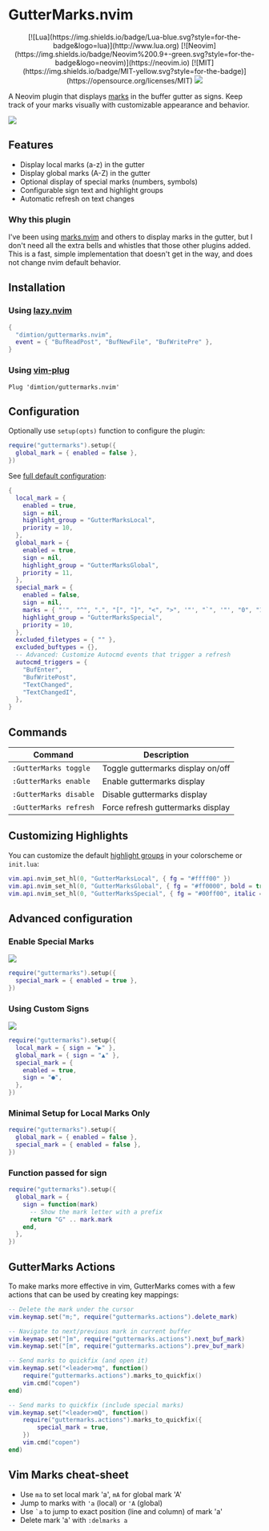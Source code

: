# GutterMarks.nvim

<div align="center">
    [![Lua](https://img.shields.io/badge/Lua-blue.svg?style=for-the-badge&logo=lua)](http://www.lua.org)
    [![Neovim](https://img.shields.io/badge/Neovim%200.9+-green.svg?style=for-the-badge&logo=neovim)](https://neovim.io)
    [![MIT](https://img.shields.io/badge/MIT-yellow.svg?style=for-the-badge)](https://opensource.org/licenses/MIT)
    <a href="https://dotfyle.com/plugins/dimtion/guttermarks.nvim">
    <img src="https://dotfyle.com/plugins/dimtion/guttermarks.nvim/shield?style=for-the-badge" />
  </a>
</div>

A Neovim plugin that displays
[marks](https://neovim.io/doc/user/motion.html#_7.-marks) in the buffer gutter
as signs. Keep track of your marks visually with customizable appearance and
behavior.

![](.github/img/screenshot_01.png)

## Features

- Display local marks (a-z) in the gutter
- Display global marks (A-Z) in the gutter
- Optional display of special marks (numbers, symbols)
- Configurable sign text and highlight groups
- Automatic refresh on text changes

### Why this plugin

I've been using [marks.nvim](https://github.com/chentoast/marks.nvim) and others
to display marks in the gutter, but I don't need all the extra bells and
whistles that those other plugins added. This is a fast, simple implementation
that doesn't get in the way, and does not change nvim default behavior.

## Installation

### Using [lazy.nvim](https://github.com/folke/lazy.nvim)

```lua
{
  "dimtion/guttermarks.nvim",
  event = { "BufReadPost", "BufNewFile", "BufWritePre" },
}
```

### Using [vim-plug](https://github.com/junegunn/vim-plug)

```vim
Plug 'dimtion/guttermarks.nvim'
```

## Configuration

Optionally use `setup(opts)` function to configure the plugin:

```lua
require("guttermarks").setup({
  global_mark = { enabled = false },
})
```

See [full default configuration](lua/guttermarks/config.lua):
```lua
{
  local_mark = {
    enabled = true,
    sign = nil,
    highlight_group = "GutterMarksLocal",
    priority = 10,
  },
  global_mark = {
    enabled = true,
    sign = nil,
    highlight_group = "GutterMarksGlobal",
    priority = 11,
  },
  special_mark = {
    enabled = false,
    sign = nil,
    marks = { "'", "^", ".", "[", "]", "<", ">", '"', "`", '"', "0", "1", "2", "3", "4", "5", "6", "7", "8", "9" },
    highlight_group = "GutterMarksSpecial",
    priority = 10,
  },
  excluded_filetypes = { "" },
  excluded_buftypes = {},
  -- Advanced: Customize Autocmd events that trigger a refresh
  autocmd_triggers = {
    "BufEnter",
    "BufWritePost",
    "TextChanged",
    "TextChangedI",
  },
}
```

## Commands

| Command | Description |
|---------|-------------|
| `:GutterMarks toggle` | Toggle guttermarks display on/off |
| `:GutterMarks enable` | Enable guttermarks display |
| `:GutterMarks disable` | Disable guttermarks display |
| `:GutterMarks refresh` | Force refresh guttermarks display |

## Customizing Highlights

You can customize the default [highlight groups](https://neovim.io/doc/user/syntax.html) in your colorscheme or `init.lua`:

```lua
vim.api.nvim_set_hl(0, "GutterMarksLocal", { fg = "#ffff00" })
vim.api.nvim_set_hl(0, "GutterMarksGlobal", { fg = "#ff0000", bold = true })
vim.api.nvim_set_hl(0, "GutterMarksSpecial", { fg = "#00ff00", italic = true })
```

## Advanced configuration

### Enable Special Marks

![](.github/img/screenshot_02.png)

```lua
require("guttermarks").setup({
  special_mark = { enabled = true },
})
```

### Using Custom Signs

![](.github/img/screenshot_03.png)

```lua
require("guttermarks").setup({
  local_mark = { sign = "▶" },
  global_mark = { sign = "▲" },
  special_mark = {
    enabled = true,
    sign = "●",
  },
})
```

### Minimal Setup for Local Marks Only

```lua
require("guttermarks").setup({
  global_mark = { enabled = false },
  special_mark = { enabled = false },
})
```

### Function passed for sign

```lua
require("guttermarks").setup({
  global_mark = {
    sign = function(mark)
      -- Show the mark letter with a prefix
      return "G" .. mark.mark
    end,
  },
})
```

## GutterMarks Actions

To make marks more effective in vim, GutterMarks comes with a few actions that
can be used by creating key mappings:

```lua
-- Delete the mark under the cursor
vim.keymap.set("m;", require("guttermarks.actions").delete_mark)

-- Navigate to next/previous mark in current buffer
vim.keymap.set("]m", require("guttermarks.actions").next_buf_mark)
vim.keymap.set("[m", require("guttermarks.actions").prev_buf_mark)

-- Send marks to quickfix (and open it)
vim.keymap.set("<leader>mq", function()
    require("guttermarks.actions").marks_to_quickfix()
    vim.cmd("copen")
end)

-- Send marks to quickfix (include special marks)
vim.keymap.set("<leader>mQ", function()
    require("guttermarks.actions").marks_to_quickfix({
        special_mark = true,
    })
    vim.cmd("copen")
end)
```

## Vim Marks cheat-sheet

- Use `ma` to set local mark 'a', `mA` for global mark 'A'
- Jump to marks with `'a` (local) or `'A` (global)
- Use `` `a `` to jump to exact position (line and column) of mark 'a'
- Delete mark 'a' with `:delmarks a`
